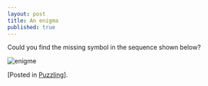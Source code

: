 ```yaml
---
layout: post
title: An enigma
published: true
---
```

Could you find the missing symbol in the sequence shown below?

![enigme]({{site.baseurl}}/images/2013-12-11/enigme.png) 


[Posted in [Puzzling](https://puzzling.stackexchange.com/questions/51290/missing-element-of-the-sequence)]. 